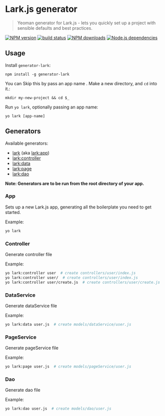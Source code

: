 # Lark.js generator 


> Yeoman generator for Lark.js - lets you quickly set up a project with sensible defaults and best practices.

[![NPM version][npm-image]][npm-url]
[![build status][travis-image]][travis-url]
[![NPM downloads][downloads-image]][npm-url]
[![Node.js dependencies][david-image]][david-url]

## Usage

Install `generator-lark`:
```
npm install -g generator-lark
```

You can Skip this by pass an app name . Make a new directory, and `cd` into it.:
```
mkdir my-new-project && cd $_
```

Run `yo lark`, optionally passing an app name:
```
yo lark [app-name]
```

## Generators

Available generators:

* [lark](#app) (aka [lark:app](#app))
* [lark:controller](#controller)
* [lark:data](#dataService)
* [lark:page](#pageService)
* [lark:dao](#dao)

**Note: Generators are to be run from the root directory of your app.**

### App
Sets up a new Lark.js app, generating all the boilerplate you need to get started. 

Example:
```bash
yo lark
```

### Controller
Generate controller file

Example:
```bash
yo lark:controller user  # create controllers/user/index.js
yo lark:controller user/  # create controllers/user/index.js
yo lark:controller user/create.js  # create controllers/user/create.js
```

### DataService
Generate dataService file

Example:
```bash
yo lark:data user.js  # create models/dataService/user.js
```

### PageService
Generate pageService file

Example:
```bash
yo lark:page user.js  # create models/pageService/user.js
```

### Dao
Generate dao file

Example:
```bash
yo lark:dao user.js  # create models/dao/user.js
```

[npm-image]: https://img.shields.io/npm/v/generator-lark.svg?style=flat-square
[npm-url]: https://npmjs.org/package/generator-lark
[travis-image]: https://img.shields.io/travis/larkjs/generator-lark/master.svg?style=flat-square
[travis-url]: https://travis-ci.org/larkjs/generator-lark
[downloads-image]: https://img.shields.io/npm/dm/generator-lark.svg?style=flat-square
[david-image]: https://img.shields.io/david/larkjs/generator-lark.svg?style=flat-square
[david-url]: https://david-dm.org/larkjs/generator-lark
